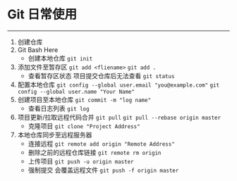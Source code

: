 # Git 日常使用
---

1. 创建仓库
2. Git Bash Here
	- 创建本地仓库
	`git init` 
3. 添加文件至暂存区
	`git add <fliename>`
	`git add .`
	- 查看暂存区状态 项目提交仓库后无法查看
	`git status`
4. 配置本地仓库
	`git config --global user.email "you@example.com"`
	`git config --global user.name "Your Name"`
5. 创建项目至本地仓库
	`git commit -m "log name"`
	- 查看日志列表
	`git log`
6. 项目更新/拉取远程代码合并
	`git pull`
	`git pull --rebase origin master`
	- 克隆项目
	`git clone "Project Address"`
7. 本地仓库同步至远程服务器
	- 连接远程
	`git remote add origin "Remote Address"`
	- 删除之前的远程仓库链接
	`git remote rm origin`
	- 上传项目
	`git push -u origin master`
	- 强制提交 会覆盖远程文件
	`git push -f origin master`